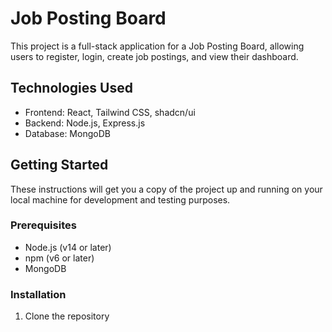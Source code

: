 # Job Posting Board

This project is a full-stack application for a Job Posting Board, allowing users to register, login, create job postings, and view their dashboard.

## Technologies Used

- Frontend: React, Tailwind CSS, shadcn/ui
- Backend: Node.js, Express.js
- Database: MongoDB

## Getting Started

These instructions will get you a copy of the project up and running on your local machine for development and testing purposes.

### Prerequisites

- Node.js (v14 or later)
- npm (v6 or later)
- MongoDB

### Installation

1. Clone the repository
